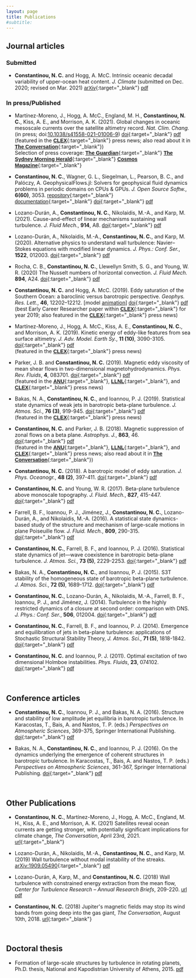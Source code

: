 ```yaml
---
layout: page
title: Publications
#subtitle:
---
```

<script type='text/javascript' src='https://d1bxh8uas1mnw7.cloudfront.net/assets/embed.js'></script>

## Journal articles

<!--

- Rocha, C. B., **Constantinou, N. C.**, Llewellyn Smith, S. G., and  Young, W. R. Nusselt number scaling in horizontal
convection. _J. Fluid Mech._ (submitted on ...) [<span class="btn btn-success btn-xs{{end}}" style="font-family:sans-serif;">arXiv</span>][arXiv:1912.05229]{:target="_blank"} [<span class="btn btn-primary btn-xs{{end}}" style="font-family:sans-serif;">pdf</span>][HCNuDefinition] 

-->

### Submitted

- **Constantinou, N. C.** and  Hogg, A. McC. Intrinsic oceanic decadal variability of upper-ocean heat content. _J. Climate_ (submitted on Dec. 2020; revised on Mar. 2021) [<span class="btn btn-success btn-xs{{end}}" style="font-family:sans-serif;">arXiv</span>][arXiv:2012.08025]{:target="_blank"} [<span class="btn btn-primary btn-xs{{end}}" style="font-family:sans-serif;">pdf</span>][intrinsic-ocean-var]


### In press/Published


- Martínez-Moreno, J., Hogg, A. McC., England, M. H., **Constantinou, N. C.**, Kiss, A. E., and Morrison, A. K. (2021). Global changes in oceanic mesoscale currents over the satellite altimetry record. _Nat. Clim. Chang._ (in press; doi:[10.1038/s41558-021-01006-9](https://doi.org/10.1038/s41558-021-01006-9)) [<span class="btn btn-info btn-xs{{end}}" style="font-family:sans-serif;">doi</span>][global-eke-trends-doi]{:target="_blank"} [<span class="btn btn-primary btn-xs{{end}}" style="font-family:sans-serif;">pdf</span>][global-eke-trends] <span align="right" class='altmetric-embed' data-badge-type="2" data-condensed="true" data-hide-less-than="2" data-doi="10.1038/s41558-021-01006-9"></span> <br/>
(featured in the [<span class="btn btn-default btn-xs{{end}}" style="font-family:sans-serif;"><b>CLEX</b></span>][globaleketrends-clexbrief]{:target="_blank"} press news; also read about it in [<span class="btn btn-default btn-xs{{end}}" style="font-family:sans-serif;"><b>The Conversation</b></span>][theconversation-globaleketrends]{:target="_blank"})<br/>
Selection of press coverage: [<span class="btn btn-default btn-xs{{end}}" style="font-family:sans-serif;"><b>The Guardian</b></span>](https://www.theguardian.com/environment/2021/apr/23/changes-to-giant-ocean-eddies-could-have-devastating-effects-globally){:target="_blank"} [<span class="btn btn-default btn-xs{{end}}" style="font-family:sans-serif;"><b>The Sydney Morning Herald</b></span>](https://www.smh.com.au/environment/climate-change/world-s-oceans-changing-as-currents-show-new-patterns-20210422-p57lcw.html){:target="_blank"} [<span class="btn btn-default btn-xs{{end}}" style="font-family:sans-serif;"><b>Cosmos Magazine</b></span>](https://cosmosmagazine.com/earth/oceans/energetic-ocean-eddies-on-the-rise/){:target="_blank"}


- **Constantinou, N. C.**, Wagner, G. L., Siegelman, L., Pearson, B. C., and Palóczy, A. GeophysicalFlows.jl: Solvers for geophysical fluid dynamics problems in periodic domains on CPUs & GPUs. _J. Open Source Softw._, **6(60)**, 3053. [<span class="btn btn-default btn-xs{{end}}" style="font-family:sans-serif;">repository</span>][GeophysicalFlows-repo]{:target="_blank"} [<span class="btn btn-default btn-xs{{end}}" style="font-family:sans-serif;">documentation</span>][GeophysicalFlows-docs]{:target="_blank"} [<span class="btn btn-info btn-xs{{end}}" style="font-family:sans-serif;">doi</span>][geophysicalflows-doi]{:target="_blank"} [<span class="btn btn-primary btn-xs{{end}}" style="font-family:sans-serif;">pdf</span>][geophysicalflows] <span align="right" class='altmetric-embed' data-badge-type="2" data-condensed="true" data-hide-less-than="2" data-doi="10.21105/joss.03053"></span> <br/>


- Lozano-Durán, A., **Constantinou, N. C.**, Nikolaidis, M.-A., and Karp, M. (2021). Cause-and-effect of linear mechanisms sustaining wall turbulence. _J. Fluid Mech._, **914**, A8. [<span class="btn btn-info btn-xs{{end}}" style="font-family:sans-serif;">doi</span>][cause-effect-linearmechanism-doi]{:target="_blank"} [<span class="btn btn-primary btn-xs{{end}}" style="font-family:sans-serif;">pdf</span>][cause-effect-linearmechanism] <span align="right" class='altmetric-embed' data-badge-type="2" data-condensed="true" data-hide-less-than="2" data-doi="10.1017/jfm.2020.902"></span> <br/>


- Lozano-Durán, A., Nikolaidis, M.-A., **Constantinou, N. C.**, and Karp, M. (2020). Alternative physics to understand wall turbulence: Navier–Stokes equations with modified linear dynamics. _J. Phys.: Conf. Ser._, **1522**, 012003. [<span class="btn btn-info btn-xs{{end}}" style="font-family:sans-serif;">doi</span>][multiflow2019-doi]{:target="_blank"} [<span class="btn btn-primary btn-xs{{end}}" style="font-family:sans-serif;">pdf</span>][multiflow2019-linearmechanism] <span align="right" class='altmetric-embed' data-badge-type="2" data-condensed="true" data-hide-less-than="2" data-doi="10.1088/1742-6596/1522/1/012003"></span> <br/>


- Rocha, C. B., **Constantinou, N. C.**, Llewellyn Smith, S. G., and  Young, W. R. (2020) The Nusselt numbers of horizontal convection. _J. Fluid Mech._ **894**, A24. [<span class="btn btn-info btn-xs{{end}}" style="font-family:sans-serif;">doi</span>][HCNuDefinition-doi]{:target="_blank"} [<span class="btn btn-primary btn-xs{{end}}" style="font-family:sans-serif;">pdf</span>][HCNuDefinition] <span align="right" class='altmetric-embed' data-badge-type="2" data-condensed="true" data-hide-less-than="2" data-doi="10.1017/jfm.2020.269"></span> <br/>

- **Constantinou, N. C.** and  Hogg, A. McC. (2019). Eddy saturation of the Southern Ocean: a baroclinic versus barotropic perspective. _Geophys. Res. Lett._, **46**, 12202–12212. [model [animation][twolayer-mom6-movie]] [<span class="btn btn-info btn-xs{{end}}" style="font-family:sans-serif;">doi</span>][EddySat-BtBc-doi]{:target="_blank"} [<span class="btn btn-primary btn-xs{{end}}" style="font-family:sans-serif;">pdf</span>][eddysaturation-BC-BT] <span align="right" class='altmetric-embed' data-badge-type="2" data-condensed="true" data-hide-less-than="2" data-doi="10.1029/2019GL084117"></span> <br/>
(best Early Career Researcher paper within [<span class="btn btn-default btn-xs{{end}}" style="font-family:sans-serif;"><b>CLEX</b></span>][clex-site]{:target="_blank"} for year 2019; also featured in the [<span class="btn btn-default btn-xs{{end}}" style="font-family:sans-serif;"><b>CLEX</b></span>][EddySat-BtBc-clexbrief]{:target="_blank"} press news)


- Martínez-Moreno, J., Hogg, A. McC., Kiss, A. E., **Constantinou, N. C.**, and Morrison, A. K. (2019). Kinetic energy of eddy-like features from sea surface altimetry. _J. Adv. Model. Earth Sy._, **11 (10)**, 3090-3105. [<span class="btn btn-info btn-xs{{end}}" style="font-family:sans-serif;">doi</span>][TrackEddies-SSH-doi]{:target="_blank"} [<span class="btn btn-primary btn-xs{{end}}" style="font-family:sans-serif;">pdf</span>][TrackEddies-SSH] <span align="right" class='altmetric-embed' data-badge-type="2" data-condensed="true" data-hide-less-than="2" data-doi="10.1029/2019MS001769"></span> <br/>
(featured in the [<span class="btn btn-default btn-xs{{end}}" style="font-family:sans-serif;"><b>CLEX</b></span>][trackeddies-clexbrief]{:target="_blank"} press news)


- Parker, J. B. and **Constantinou, N. C.** (2019). Magnetic eddy viscosity of mean shear flows in two-dimensional magnetohydrodynamics. _Phys. Rev. Fluids_, **4**, 083701. [<span class="btn btn-info btn-xs{{end}}" style="font-family:sans-serif;">doi</span>][magneticviscosity-doi]{:target="_blank"} [<span class="btn btn-primary btn-xs{{end}}" style="font-family:sans-serif;">pdf</span>][magneticviscosity] <span align="right" class='altmetric-embed' data-badge-type="2" data-condensed="true" data-doi="10.1103/PhysRevFluids.4.083701"></span> <br/>
(featured in the [<span class="btn btn-default btn-xs{{end}}" style="font-family:sans-serif;"><b>ANU</b></span>][anu-press-magneticviscosity]{:target="_blank"},  [<span class="btn btn-default btn-xs{{end}}" style="font-family:sans-serif;"><b>LLNL</b></span>][llnl-press-magneticviscosity]{:target="_blank"}, and [<span class="btn btn-default btn-xs{{end}}" style="font-family:sans-serif;"><b>CLEX</b></span>][magneticviscosity-clexbrief]{:target="_blank"} press news) 


- Bakas, N. A., **Constantinou, N. C.**, and Ioannou, P. J. (2019). Statistical state dynamics of weak jets in barotropic beta-plane turbulence. _J. Atmos. Sci._, **76 (3)**, 919-945. [<span class="btn btn-info btn-xs{{end}}" style="font-family:sans-serif;">doi</span>][ssd-eckhaus-doi]{:target="_blank"} [<span class="btn btn-primary btn-xs{{end}}" style="font-family:sans-serif;">pdf</span>][ssd-eckaus] <span align="right" class='altmetric-embed' data-badge-type="2" data-condensed="true" data-hide-less-than="2" data-doi="10.1175/JAS-D-18-0148.1"></span> <br/>
(featured in the [<span class="btn btn-default btn-xs{{end}}" style="font-family:sans-serif;"><b>CLEX</b></span>][SSDEckhaus-clexbrief]{:target="_blank"} press news)


- **Constantinou, N. C.** and Parker, J. B. (2018). Magnetic suppression of zonal flows on a beta plane. _Astrophys. J._, **863**, 46. [<span class="btn btn-info btn-xs{{end}}" style="font-family:sans-serif;">doi</span>][magneticZF-doi]{:target="_blank"} [<span class="btn btn-primary btn-xs{{end}}" style="font-family:sans-serif;">pdf</span>][magneticZF]  <span align="right" class='altmetric-embed' data-badge-type="2" data-condensed="true" data-doi="10.3847/1538-4357/aace53"></span> <br/>
(featured in the [<span class="btn btn-default btn-xs{{end}}" style="font-family:sans-serif;"><b>ANU</b></span>][anu-press-magnetic]{:target="_blank"}, [<span class="btn btn-default btn-xs{{end}}" style="font-family:sans-serif;"><b>LLNL</b></span>][llnl-press-magnetic]{:target="_blank"}, and [<span class="btn btn-default btn-xs{{end}}" style="font-family:sans-serif;"><b>CLEX</b></span>][magneticZI-clexbrief]{:target="_blank"} press news; also read about it in [<span class="btn btn-default btn-xs{{end}}" style="font-family:sans-serif;"><b>The Conversation</b></span>][theconversation]{:target="_blank"})


- **Constantinou, N. C.** (2018). A barotropic model of eddy saturation. _J. Phys. Oceanogr._,  **48 (2)**, 397-411. [<span class="btn btn-info btn-xs{{end}}" style="font-family:sans-serif;">doi</span>][EddySaturationJPO-doi]{:target="_blank"} [<span class="btn btn-primary btn-xs{{end}}" style="font-family:sans-serif;">pdf</span>][eddysaturation] <span align="right" class='altmetric-embed' data-condensed="true" data-hide-less-than="2" data-doi="10.1175/JPO-D-17-0182.1"></span>


- **Constantinou, N. C.** and Young, W. R. (2017). Beta-plane turbulence above monoscale topography. _J. Fluid. Mech._, **827**, 415-447. [<span class="btn btn-info btn-xs{{end}}" style="font-family:sans-serif;">doi</span>][barotropic-topo-mono-doi]{:target="_blank"} [<span class="btn btn-primary btn-xs{{end}}" style="font-family:sans-serif;">pdf</span>][topo-1layer] <span align="right" data-hide-less-than="2" class='altmetric-embed' data-condensed="true" data-hide-less-than="2" data-doi="10.1017/jfm.2017.482"></span>


- Farrell, B. F., Ioannou, P. J., Jiménez, J., **Constantinou, N. C.**, Lozano-Durán, A., and Nikolaidis, M.-A. (2016). A statistical state dynamics-based study of the structure and mechanism of large-scale motions in plane Poiseuille flow. _J. Fluid. Mech._, **809**, 290-315. [<span class="btn btn-info btn-xs{{end}}" style="font-family:sans-serif;">doi</span>][vlsm-poiseuille-doi]{:target="_blank"} [<span class="btn btn-primary btn-xs{{end}}" style="font-family:sans-serif;">pdf</span>][vlsm-poiseuille] <span align="right" class='altmetric-embed' data-condensed="true" data-hide-less-than="2" data-doi="10.1017/jfm.2016.661"></span>


- **Constantinou, N. C.**, Farrell, B. F., and Ioannou, P. J. (2016). Statistical state dynamics of jet—wave coexistence in barotropic beta-plane turbulence. _J. Atmos. Sci._, **73 (5)**, 2229-2253. [<span class="btn btn-info btn-xs{{end}}" style="font-family:sans-serif;">doi</span>][ssd-jet-wave-doi]{:target="_blank"} [<span class="btn btn-primary btn-xs{{end}}" style="font-family:sans-serif;">pdf</span>][ssd-jet-wave] <span align="right" class='altmetric-embed' data-condensed="true" data-hide-less-than="2" data-doi="10.1175/JAS-D-15-0288.1"></span>


- Bakas, N. A., **Constantinou, N. C.**, and Ioannou, P. J. (2015). S3T stability of the homogeneous state of barotropic beta-plane turbulence. _J. Atmos. Sci._, **72 (5)**, 1689-1712. [<span class="btn btn-info btn-xs{{end}}" style="font-family:sans-serif;">doi</span>][s3t-stab-jas-doi]{:target="_blank"} [<span class="btn btn-primary btn-xs{{end}}" style="font-family:sans-serif;">pdf</span>][s3t-stab-jas] <span align="right" class='altmetric-embed' data-condensed="true" data-hide-less-than="2" data-doi="10.1175/JAS-D-14-0213.1"></span>


- **Constantinou, N. C.**, Lozano-Durán, A., Nikolaidis, M.-A., Farrell, B. F., Ioannou, P. J., and Jiménez, J. (2014). Turbulence in the highly restricted dynamics of a closure at second order: comparison with DNS. _J. Phys.: Conf. Ser._, **506**, 012004. [<span class="btn btn-info btn-xs{{end}}" style="font-family:sans-serif;">doi</span>][multiflow-doi]{:target="_blank"} [<span class="btn btn-primary btn-xs{{end}}" style="font-family:sans-serif;">pdf</span>][multiflow] <span align="right" class='altmetric-embed' data-condensed="true" data-hide-less-than="2" data-doi="10.1088/1742-6596/506/1/012004"></span>


- **Constantinou, N. C.**, Farrell, B. F., and Ioannou, P. J. (2014). Emergence and equilibration of jets in beta-plane turbulence: applications of Stochastic Structural Stability Theory, _J. Atmos. Sci._, **71 (5)**, 1818-1842. [<span class="btn btn-info btn-xs{{end}}" style="font-family:sans-serif;">doi</span>][s3t-jets-jas-doi]{:target="_blank"}  [<span class="btn btn-primary btn-xs{{end}}" style="font-family:sans-serif;">pdf</span>][s3t-jets-jas] <span align="right" class='altmetric-embed' data-condensed="true" data-hide-less-than="2" data-doi="10.1175/JAS-D-13-076.1"></span>


- **Constantinou, N. C.** and Ioannou, P. J. (2011). Optimal excitation of two dimensional Holmboe instabilities. _Phys. Fluids_, **23**, 074102. [<span class="btn btn-info btn-xs{{end}}" style="font-family:sans-serif;">doi</span>][holmboe-doi]{:target="_blank"}  [<span class="btn btn-primary btn-xs{{end}}" style="font-family:sans-serif;">pdf</span>][holmboe] <span align="right" class='altmetric-embed' data-condensed="true" data-hide-less-than="2" data-doi="10.1063/1.3609283"></span>


<br>

## Conference articles

- **Constantinou, N. C.**, Ioannou, P. J., and Bakas, N. A. (2016). Structure and stability of low amplitude jet equilibria in barotropic turbulence. In Karacostas, T., Bais, A. and Nastos, T. P. (eds.) _Perspectives on Atmospheric Sciences_, 369-375, Springer International Publishing. [<span class="btn btn-info btn-xs{{end}}" style="font-family:sans-serif;">doi</span>][comecap2016-s3t_eckhaus-doi]{:target="_blank"} [<span class="btn btn-primary btn-xs{{end}}" style="font-family:sans-serif;">pdf</span>][comecap2016-s3t_eckhaus]

- Bakas, N. A., **Constantinou, N. C.**, and Ioannou, P. J. (2016). On the dynamics underlying the emergence of coherent structures in barotropic turbulence. In Karacostas, T., Bais, A. and Nastos, T. P. (eds.) _Perspectives on Atmospheric Sciences_, 361-367, Springer International Publishing. [<span class="btn btn-info btn-xs{{end}}" style="font-family:sans-serif;">doi</span>][comecap2016-s3t_stab-doi]{:target="_blank"}
 [<span class="btn btn-primary btn-xs{{end}}" style="font-family:sans-serif;">pdf</span>][comecap2016-s3t_stab]


<!--

- Ioannou, P. J., M.-A. Nikolaidis, and **N. C. Constantinou** (2014). Simplified turbulence in wall-bounded flows. 9th Panhellenic Meeting ''Fluid Flow Phenomena'' (ROI 2014), Athens, 12-13 Dec. (in greek) [<span class="btn btn-primary btn-xs{{end}}" style="font-family:sans-serif;">pdf</span>][roi2014-rnl]

- Bakas, N. A., P. J. Ioannou, and **N. C. Constantinou** (2014). Emergence of non-zonal coherent structures in barotropic turbulence. Proceedings of the 12th International Conference on Meteorology, Climatology & Atmospheric Physics (COMECAP), Heraklion, Crete, 28-31 May, Vol. 1, 107-111, ISBN: 978-960-524-430-9. [<span class="btn btn-primary btn-xs{{end}}" style="font-family:sans-serif;">pdf</span>][comecap2014-nonzonal]

- **Constantinou, N. C.** and Ioannou, P. J. (2014). Emergence and equilibration of zonal winds in turbulent planetary atmospheres. Proceedings of the 12th International Conference on Meteorology, Climatology & Atmospheric Physics (COMECAP), Heraklion, Crete, 28-31 May, Vol. 1, 210-214, ISBN: 978-960-524-430-9. [<span class="btn btn-primary btn-xs{{end}}" style="font-family:sans-serif;">pdf</span>][comecap2014-zonal]

-->
<br>

## Other Publications

- **Constantinou, N. C.**, Martínez-Moreno, J., Hogg, A. McC., England, M. H., Kiss, A. E., and Morrison, A. K. (2021) Satellites reveal ocean currents are getting stronger, with potentially significant implications for climate change, _The Conversation_, April 23rd, 2021.  [<span class="btn btn-info btn-xs{{end}}" style="font-family:sans-serif;">url</span>][theconversation-globaleketrends]{:target="_blank"}

- Lozano-Durán, A., Nikolaidis, M.-A., **Constantinou, N. C.**, and Karp, M. (2019) Wall turbulence without modal instability of the streaks. [arXiv:1909.05490][]{:target="_blank"} [<span class="btn btn-primary btn-xs{{end}}" style="font-family:sans-serif;">pdf</span>][modallystableturbulence] 

- Lozano-Durán, A, Karp, M., and **Constantinou, N. C.** (2018) Wall turbulence with constrained energy extraction from the mean flow, _Center for Turbulence Research &ndash; Annual Research Briefs_, 209-220. [<span class="btn btn-info btn-xs{{end}}" style="font-family:sans-serif;">url</span>][wallturbulencebrief-url] [<span class="btn btn-primary btn-xs{{end}}" style="font-family:sans-serif;">pdf</span>][wallturbulencebrief]

- **Constantinou, N. C.** (2018) Jupiter's magnetic fields may stop its wind bands from going deep into the gas giant, _The Conversation_, August 10th, 2018.  [<span class="btn btn-info btn-xs{{end}}" style="font-family:sans-serif;">url</span>][theconversation]{:target="_blank"}


<br>

## Doctoral thesis
- Formation of large-scale structures by turbulence in rotating planets, Ph.D. thesis, National and Kapodistrian University of Athens, 2015. [<span class="btn btn-primary btn-xs{{end}}" style="font-family:sans-serif;">pdf</span>][phd_eng]

[GeophysicalFlows-repo]: https://github.com/FourierFlows/GeophysicalFlows.jl
[GeophysicalFlows-docs]: https://fourierflows.github.io/GeophysicalFlowsDocumentation/stable/
[GeophysicalFlows-JOSS-review]: https://joss.theoj.org/papers/a8cdf26beae8bcecc751ab4ded53b308

[geophysicalflows]: geophysicalflows.pdf
[intrinsic-ocean-var]: intrinsic-oceanic-decadal-variability.pdf
[global-eke-trends]: global-eke-trends.pdf
[cause-effect-linearmechanism]: cause-effect-linearmechanism.pdf
[multiflow2019-linearmechanism]: multiflow2019-linearmechanism.pdf
[HCNuDefinition]: HCNuDefinition.pdf
[modallystableturbulence]: ModallyStableTurb.pdf
[eddysaturation-BC-BT]: EddySaturation-BC-BT.pdf
[TrackEddies-SSH]: TrackEddies-SSH.pdf
[magneticviscosity]: magneticviscosity-2019.pdf
[magneticZF]: magneticZF-2018.pdf
[eddysaturation]: EddySaturation-JPO-2018.pdf
[topo-1layer]:  betaplane-topo-1.pdf
[vlsm-poiseuille]: VLSM-Poiseuille.pdf
[ssd-jet-wave]: SSD_JetWave.pdf
[ssd-eckaus]: SSD_Eckhaus.pdf
[s3t-stab-jas]: S3T_barotropic_stability.pdf
[multiflow]: multiflow_s3t.pdf
[s3t-jets-jas]: S3T_jas.pdf
[holmboe]: holmboe.pdf

[wallturbulencebrief]: WallTurbulenceEnergyExtraction.pdf
[wallturbulencebrief-url]: https://ctr.stanford.edu/annual-research-briefs-2018

[geophysicalflows-doi]: https://doi.org/10.21105/joss.03053
[global-eke-trends-doi]: https://doi.org/10.1038/s41558-021-01006-9
[cause-effect-linearmechanism-doi]: https://doi.org/10.1017/jfm.2020.902
[multiflow2019-doi]: https://doi.org/10.1088/1742-6596/1522/1/012003
[HCNuDefinition-doi]: https://doi.org/10.1017/jfm.2020.269
[EddySat-BtBc-doi]: https://doi.org/10.1029/2019GL084117
[TrackEddies-SSH-doi]: https://doi.org/10.1029/2019MS001769
[magneticviscosity-doi]: https://doi.org/10.1103/PhysRevFluids.4.083701
[ssd-eckhaus-doi]: https://doi.org/10.1175/JAS-D-18-0148.1
[magneticZF-doi]: https://doi.org/10.3847/1538-4357/aace53
[EddySaturationJPO-doi]: https://doi.org/10.1175/JPO-D-17-0182.1
[barotropic-topo-mono-doi]: https://doi.org/10.1017/jfm.2017.482
[vlsm-poiseuille-doi]: https://doi.org/10.1017/jfm.2016.661
[ssd-jet-wave-doi]: http://dx.doi.org/10.1175/JAS-D-15-0288.1
[s3t-stab-jas-doi]: http://dx.doi.org/10.1175/JAS-D-14-0213.1
[multiflow-doi]: http://dx.doi.org/10.1088/1742-6596/506/1/012004
[s3t-jets-jas-doi]: http://dx.doi.org/10.1175/JAS-D-13-076.1
[holmboe-doi]: http://dx.doi.org/10.1063/1.3609283
[comecap2016-s3t_eckhaus-doi]: http://dx.doi.org/10.1007/978-3-319-35095-0_52
[comecap2016-s3t_stab-doi]: http://dx.doi.org/10.1007/978-3-319-35095-0_51

[comecap2016-s3t_eckhaus]: S3T_eckhaus-comecap-2016.pdf
[comecap2016-s3t_stab]: S3T_stab-comecap-2016.pdf
[roi2014-rnl]: simplified_RNL_ROI2014.pdf
[comecap2014-nonzonal]: constantinou-ioannou-comecap-2014.pdf
[comecap2014-zonal]: bakas-etal-comecap-2014.pdf

[phd_eng]: ../theses/PhD_thesis_Navid.pdf

[arXiv:1503.07644]: http://arxiv.org/abs/1503.07644
[arXiv:1512.06018]: http://arxiv.org/abs/1512.06018
[arXiv:1612.03374]: http://arxiv.org/abs/1612.03374
[arXiv:1703.06594]: http://arxiv.org/abs/1703.06594
[arXiv:1708.03031]: http://arxiv.org/abs/1708.03031
[arXiv:1805.09847]: http://arxiv.org/abs/1805.09847
[arXiv:1902.01105]: http://arxiv.org/abs/1902.01105
[arXiv:1906.01929]: http://arxiv.org/abs/1906.01929
[arXiv:1906.08442]: http://arxiv.org/abs/1906.08442
[arXiv:1909.05490]: http://arxiv.org/abs/1909.05490
[arXiv:1912.05229]: http://arxiv.org/abs/1912.05229
[arXiv:1912.07532]: http://arxiv.org/abs/1912.07532
[arXiv:2005.05303]: http://arxiv.org/abs/2005.05303
[arXiv:2012.08025]: http://arxiv.org/abs/2012.08025


[twolayer-mom6-movie]: https://vimeo.com/342848501

[globaleketrends-clexbrief]: https://www.climateextremes.org.au/changing-ocean-eddies-reorganise-ocean-energy/
[anu-press-magneticviscosity]: https://www.anu.edu.au/news/all-news/wind-mystery-inside-gas-giant-saturn-begins-to-unravel
[llnl-press-magneticviscosity]: https://www.llnl.gov/news/jupiter-shows-its-true-stripes
[anu-press-magnetic]: http://www.anu.edu.au/news/all-news/study-helps-solve-mystery-under-jupiter%E2%80%99s-coloured-bands
[llnl-press-magnetic]: https://www.llnl.gov/news/lab-researchers-find-magnetic-fields-impact-atmospheric-circulation-gas-giant-planets
[theconversation-globaleketrends]: https://theconversation.com/satellites-reveal-ocean-currents-are-getting-stronger-with-potentially-significant-implications-for-climate-change-159461
[theconversation]: https://theconversation.com/jupiters-magnetic-fields-may-stop-its-wind-bands-from-going-deep-into-the-gas-giant-101324
[magneticZI-clexbrief]: https://climateextremes.org.au/research-brief-magnetic-suppression-of-zonal-flows-on-a-beta-plane/
[magneticviscosity-clexbrief]: https://climateextremes.org.au/research-brief-how-magnetic-fields-can-make-water-behave-like-honey/
[SSDEckhaus-clexbrief]: https://climateextremes.org.au/research-brief-new-understanding-reveals-how-jets-and-cyclones-interact/
[trackeddies-clexbrief]: https://climateextremes.org.au/research-brief-southern-ocean-vortices-are-changing/
[EddySat-BtBc-clexbrief]: https://climateextremes.org.au/research-brief-features-on-ocean-floor-play-major-role-in-the-strength-of-acc/
[clex-site]: https://climateextremes.org.au/publications/